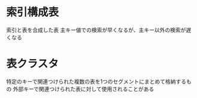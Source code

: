 # 索引構成表
索引と表を合成した表
主キー値での検索が早くなるが、主キー以外の検索が遅くなる
# 表クラスタ
特定のキーで関連つけられた複数の表を1つのセグメントにまとめて格納するもの
外部キーで関連つけられた表に対して使用されることがある